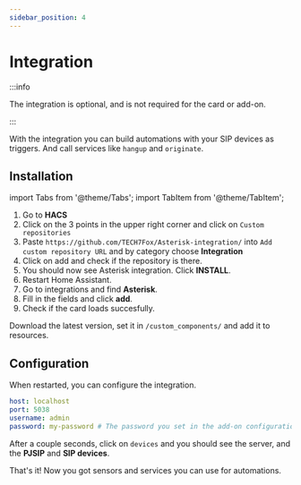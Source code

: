 ```yaml
---
sidebar_position: 4
---
```


# Integration

:::info

The integration is optional, and is not required for the card or add-on.

:::

With the integration you can build automations with your SIP devices as triggers. And call services like `hangup` and `originate`.

## Installation

import Tabs from '@theme/Tabs';
import TabItem from '@theme/TabItem';

<Tabs groupId="install-method">
  <TabItem value="hacs" label="HACS" default>
    <ol>
      <li>Go to <b>HACS</b></li>
      <li>Click on the 3 points in the upper right corner and click on <code>Custom repositories</code></li>
      <li>Paste <code>https://github.com/TECH7Fox/Asterisk-integration/</code> into <code>Add custom repository URL</code> and by category choose <b>Integration</b></li>
      <li>Click on add and check if the repository is there.</li>
      <li>You should now see Asterisk integration. Click <b>INSTALL</b>.</li>
      <li>Restart Home Assistant.</li>
      <li>Go to integrations and find <b>Asterisk</b>.</li>
      <li>Fill in the fields and click <b>add</b>.</li>
      <li>Check if the card loads succesfully.</li>
    </ol>
  </TabItem>
  <TabItem value="manual" label="Manual">
    Download the latest version, set it in <code>/custom_components/</code> and add it to resources.
  </TabItem>
</Tabs>

## Configuration

When restarted, you can configure the integration.

```yaml title="Integration options"
host: localhost
port: 5038
username: admin
password: my-password # The password you set in the add-on configuration
```

After a couple seconds, click on `devices` and you should see the server, and the **PJSIP** and **SIP devices**.

That's it! Now you got sensors and services you can use for automations.

